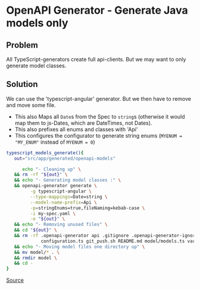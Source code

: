 # OpenAPI Generator - Generate Java models only
## Problem
All TypeScript-generators create full api-clients. But we may want to only generate model classes.

## Solution
We can use the 'typescript-angular' generator. But we then have to remove and move some file.

* This also Maps all `Date`s from the Spec to `string`s (otherwise it would map them to js-Dates, which are DateTimes, not Dates).
* This also prefixes all enums and classes with 'Api'
* This configures the configurator to generate string enums (`MYENUM = "MY_ENUM"` instead of `MYENUM = 0`)

```bash
typescript_models_generate(){
   out="src/app/generated/openapi-models"

      echo "- Cleaning up" \
   && rm -rf "${out}" \
   && echo "- Generating model classes :" \
   && openapi-generator generate \
         -g typescript-angular \
         --type-mappings=Date=string \
         --model-name-prefix=Api \
         -p=stringEnums=true,fileNaming=kebab-case \
         -i my-spec.yaml \
         -o "${out}" \
   && echo "- Removing unused files" \
   && cd "${out}" \
   && rm -rf .openapi-generator api .gitignore .openapi-generator-ignore index.ts tsconfig.json api.module.ts \
             configuration.ts git_push.sh README.md model/models.ts variables.ts encoder.ts \
   && echo "- Moving model files one directory up" \
   && mv model/* . \
   && rmdir model \
   && cd -
}
```

[Source](https://github.com/OpenAPITools/openapi-generator/tree/master/modules/openapi-generator-maven-plugin)
